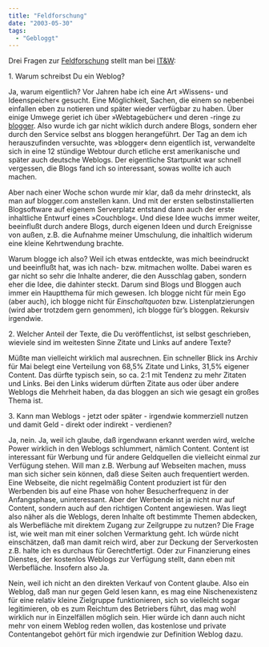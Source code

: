 ```yaml
---
title: "Feldforschung"
date: "2003-05-30"
tags:
  - "Gebloggt"
---
```


Drei Fragen zur [Feldforschung](http://www.industrial-technology-and-witchcraft.de/comments.php?id=2136_0_1_0_C) stellt man bei [IT&W](http://www.industrial-technology-and-witchcraft.de/comments.php?id=2136_0_1_0_C):

1\. Warum schreibst Du ein Weblog?

Ja, warum eigentlich? Vor Jahren habe ich eine Art »Wissens- und Ideenspeicher« gesucht. Eine Möglichkeit, Sachen, die einem so nebenbei einfallen eben zu notieren und später wieder verfügbar zu haben. Über einige Umwege geriet ich über »Webtagebücher« und deren -ringe zu [blogger](http://www.blogger.com). Also wurde ich gar nicht wiklich durch andere Blogs, sondern eher durch den Service selbst ans bloggen herangeführt. Der Tag an dem ich herauszufinden versuchte, was »blogger« denn eigentlich ist, verwandelte sich in eine 12 stündige Webtour durch etliche erst amerikanische und später auch deutsche Weblogs. Der eigentliche Startpunkt war schnell vergessen, die Blogs fand ich so interessant, sowas wollte ich auch machen.

Aber nach einer Woche schon wurde mir klar, daß da mehr drinsteckt, als man auf blogger.com anstellen kann. Und mit der ersten selbstinstallierten Blogsoftware auf eigenem Serverplatz entstand dann auch der erste inhaltliche Entwurf eines »Couchblog«. Und diese Idee wuchs immer weiter, beeinflußt durch andere Blogs, durch eigenen Ideen und durch Ereignisse von außen, z.B. die Aufnahme meiner Umschulung, die inhaltlich widerum eine kleine Kehrtwendung brachte.

Warum blogge ich also? Weil ich etwas entdeckte, was mich beeindruckt und beeinflußt hat, was ich nach- bzw. mitmachen wollte. Dabei waren es gar nicht so sehr die Inhalte anderer, die den Ausschlag gaben, sondern eher die Idee, die dahinter steckt. Darum sind Blogs und Bloggen auch immer ein Hauptthema für mich gewesen. Ich blogge nicht für mein Ego (aber auch), ich blogge nicht für _Einschaltquoten_ bzw. Listenplatzierungen (wird aber trotzdem gern genommen), ich blogge für’s bloggen. Rekursiv irgendwie.

2\. Welcher Anteil der Texte, die Du veröffentlichst, ist selbst geschrieben, wieviele sind im weitesten Sinne Zitate und Links auf andere Texte?

Müßte man vielleicht wirklich mal ausrechnen. Ein schneller Blick ins Archiv für Mai belegt eine Verteilung von 68,5% Zitate und Links, 31,5% eigener Content. Das dürfte typisch sein, so ca. 2:1 mit Tendenz zu mehr Zitaten und Links. Bei den Links widerum dürften Zitate aus oder über andere Weblogs die Mehrheit haben, da das bloggen an sich wie gesagt ein großes Thema ist.

3\. Kann man Weblogs - jetzt oder später - irgendwie kommerziell nutzen und damit Geld - direkt oder indirekt - verdienen?

Ja, nein. Ja, weil ich glaube, daß irgendwann erkannt werden wird, welche Power wirklich in den Weblogs schlummert, nämlich Content. Content ist interessant für Werbung und für andere Geldquellen die vielleicht einmal zur Verfügung stehen. Will man z.B. Werbung auf Webseiten machen, muss man sich sicher sein können, daß diese Seiten auch frequentiert werden. Eine Webseite, die nicht regelmäßig Content produziert ist für den Werbenden bis auf eine Phase von hoher Besucherfrequenz in der Anfangsphase, uninteressant. Aber der Werbende ist ja nicht nur auf Content, sondern auch auf den richtigen Content angewiesen. Was liegt also näher als die Weblogs, deren Inhalte oft bestimmte Themen abdecken, als Werbefläche mit direktem Zugang zur Zeilgruppe zu nutzen? Die Frage ist, wie weit man mit einer solchen Vermarktung geht. Ich würde nicht einschätzen, daß man damit reich wird, aber zur Deckung der Serverkosten z.B. halte ich es durchaus für Gerechtfertigt. Oder zur Finanzierung eines Dienstes, der kostenlos Weblogs zur Verfügung stellt, dann eben mit Werbefläche. Insofern also Ja.

Nein, weil ich nicht an den direkten Verkauf von Content glaube. Also ein Weblog, daß man nur gegen Geld lesen kann, es mag eine Nischenexistenz für eine relativ kleine Zielgruppe funktionieren, sich so vielleicht sogar legitimieren, ob es zum Reichtum des Betriebers führt, das mag wohl wirklich nur in Einzelfällen möglich sein. Hier würde ich dann auch nicht mehr von einem Weblog reden wollen, das kostenlose und private Contentangebot gehört für mich irgendwie zur Definition Weblog dazu.
